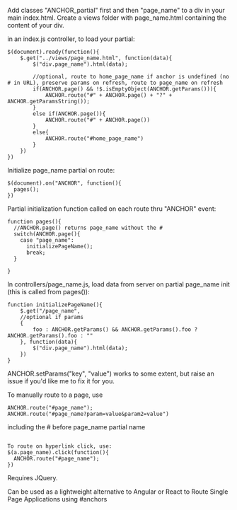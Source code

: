 Add classes "ANCHOR_partial" first and then "page_name" to a div in your main index.html.
Create a views folder with page_name.html containing the content of your div.

in an index.js controller, to load your partial:
```
$(document).ready(function(){
	$.get("../views/page_name.html", function(data){
		$("div.page_name").html(data);

		//optional, route to home_page_name if anchor is undefined (no # in URL), preserve params on refresh, route to page_name on refresh
		if(ANCHOR.page() && !$.isEmptyObject(ANCHOR.getParams())){
			ANCHOR.route("#" + ANCHOR.page() + "?" + ANCHOR.getParamsString());
		}
		else if(ANCHOR.page()){
			ANCHOR.route("#" + ANCHOR.page())
		}
		else{
			ANCHOR.route("#home_page_name")
		}
	})
})
```

Initialize page_name partial on route:
```
$(document).on("ANCHOR", function(){
  pages();
})
```

Partial initialization function called on each route thru "ANCHOR" event:
```
function pages(){
  //ANCHOR.page() returns page_name without the #
  switch(ANCHOR.page(){
    case "page_name":
      initializePageName();
      break;
  }

}
```

In controllers/page_name.js, load data from server on partial page_name init (this is called from pages()):
```
function initializePageName(){
	$.get("/page_name", 
	//optional if params
	{
		foo : ANCHOR.getParams() && ANCHOR.getParams().foo ? ANCHOR.getParams().foo : ""
	}, function(data){
		$("div.page_name").html(data);
	})
}
```

ANCHOR.setParams("key", "value") works to some extent, but raise an issue if you'd like me to fix it for you.

To manually route to a page, use 
```
ANCHOR.route("#page_name");
ANCHOR.route("#page_name?param=value&param2=value")
```
including the # before page_name partial name
```

To route on hyperlink click, use:
$(a.page_name).click(function(){
  ANCHOR.route("#page_name");
})
```

Requires JQuery. 

Can be used as a lightweight alternative to Angular or React to Route Single Page Applications using #anchors
